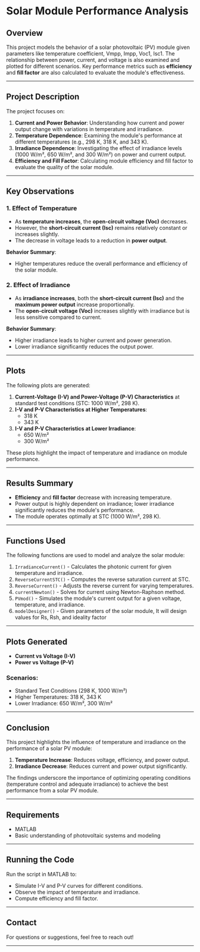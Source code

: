 # Solar Module Performance Analysis

## Overview
This project models  the behavior of a solar photovoltaic (PV) module given parameters like temperature coefficient, Vmpp, Impp, Voc1, Isc1. The relationship between power, current, and voltage is also examined and plotted for different scenarios. Key performance metrics such as **efficiency** and **fill factor** are also calculated to evaluate the module's effectiveness.

---

## Project Description
The project focuses on:
1. **Current and Power Behavior**: Understanding how current and power output change with variations in temperature and irradiance.
2. **Temperature Dependence**: Examining the module's performance at different temperatures (e.g., 298 K, 318 K, and 343 K).
3. **Irradiance Dependence**: Investigating the effect of irradiance levels (1000 W/m², 650 W/m², and 300 W/m²) on power and current output.
4. **Efficiency and Fill Factor**: Calculating module efficiency and fill factor to evaluate the quality of the solar module.

---

## Key Observations

### 1. **Effect of Temperature**
- As **temperature increases**, the **open-circuit voltage (Voc)** decreases.
- However, the **short-circuit current (Isc)** remains relatively constant or increases slightly.
- The decrease in voltage leads to a reduction in **power output**.

**Behavior Summary**:
- Higher temperatures reduce the overall performance and efficiency of the solar module.

### 2. **Effect of Irradiance**
- As **irradiance increases**, both the **short-circuit current (Isc)** and the **maximum power output** increase proportionally.
- The **open-circuit voltage (Voc)** increases slightly with irradiance but is less sensitive compared to current.

**Behavior Summary**:
- Higher irradiance leads to higher current and power generation.
- Lower irradiance significantly reduces the output power.

---

## Plots
The following plots are generated:
1. **Current-Voltage (I-V) and Power-Voltage (P-V) Characteristics** at standard test conditions (STC: 1000 W/m², 298 K).
2. **I-V and P-V Characteristics at Higher Temperatures**:
   - 318 K
   - 343 K
3. **I-V and P-V Characteristics at Lower Irradiance**:
   - 650 W/m²
   - 300 W/m²

These plots highlight the impact of temperature and irradiance on module performance.

---

## Results Summary
- **Efficiency** and **fill factor** decrease with increasing temperature.
- Power output is highly dependent on irradiance; lower irradiance significantly reduces the module's performance.
- The module operates optimally at STC (1000 W/m², 298 K).

---

## Functions Used
The following functions are used to model and analyze the solar module:
1. `IrradianceCurrent()` - Calculates the photonic current for given temperature and irradiance.
2. `ReverseCurrentSTC()` - Computes the reverse saturation current at STC.
3. `ReverseCurrent()` - Adjusts the reverse current for varying temperatures.
4. `currentNewton()` - Solves for current using Newton-Raphson method.
5. `PVmod()` - Simulates the module's current output for a given voltage, temperature, and irradiance.
6. `modelDesigner()` - Given parameters of the solar module, It will design values for Rs, Rsh, and ideality factor

---

## Plots Generated
- **Current vs Voltage (I-V)**
- **Power vs Voltage (P-V)**

### Scenarios:
- Standard Test Conditions (298 K, 1000 W/m²)
- Higher Temperatures: 318 K, 343 K
- Lower Irradiance: 650 W/m², 300 W/m²

---

## Conclusion
This project highlights the influence of temperature and irradiance on the performance of a solar PV module:
1. **Temperature Increase**: Reduces voltage, efficiency, and power output.
2. **Irradiance Decrease**: Reduces current and power output significantly.

The findings underscore the importance of optimizing operating conditions (temperature control and adequate irradiance) to achieve the best performance from a solar PV module.

---

## Requirements
- MATLAB
- Basic understanding of photovoltaic systems and modeling

---

## Running the Code
Run the script in MATLAB to:
- Simulate I-V and P-V curves for different conditions.
- Observe the impact of temperature and irradiance.
- Compute efficiency and fill factor.

---

## Contact
For questions or suggestions, feel free to reach out!

---

